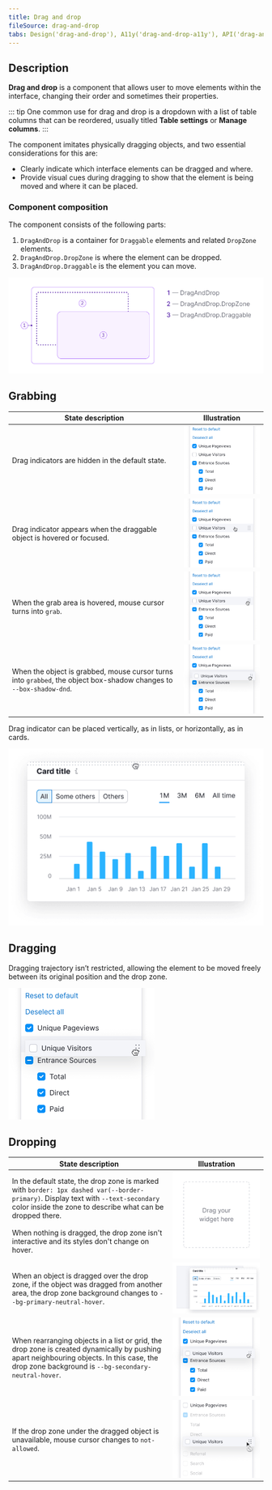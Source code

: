 ```yaml
---
title: Drag and drop
fileSource: drag-and-drop
tabs: Design('drag-and-drop'), A11y('drag-and-drop-a11y'), API('drag-and-drop-api'), Example('drag-and-drop-code'), Changelog('drag-and-drop-changelog')
---
```


## Description

**Drag and drop** is a component that allows user to move elements within the interface, changing their order and sometimes their properties.

::: tip
One common use for drag and drop is a dropdown with a list of table columns that can be reordered, usually titled **Table settings** or **Manage columns**.
:::

The component imitates physically dragging objects, and two essential considerations for this are:

- Clearly indicate which interface elements can be dragged and where.
- Provide visual cues during dragging to show that the element is being moved and where it can be placed.

### Component composition

The component consists of the following parts:

1. `DragAndDrop` is a container for `Draggable` elements and related `DropZone` elements.
2. `DragAndDrop.DropZone` is where the element can be dropped.
3. `DragAndDrop.Draggable` is the element you can move.

![](static/dragdrop-scheme.png)

## Grabbing

| State description | Illustration |
|-------------------|--------------|
| Drag indicators are hidden in the default state.  | ![](static/drag-default.png)  |
| Drag indicator appears when the draggable object is hovered or focused.  | ![](static/drag-hover.png)  |
| When the grab area is hovered, mouse cursor turns into `grab`.  | ![](static/hover-grab.png)  |
| When the object is grabbed, mouse cursor turns into `grabbed`, the object box-shadow changes to `--box-shadow-dnd`.  | ![](static/dragging.png)  |

Drag indicator can be placed vertically, as in lists, or horizontally, as in cards.

![](static/draggable-card.png)

## Dragging

Dragging trajectory isn’t restricted, allowing the element to be moved freely between its original position and the drop zone.

![](static/dragging.png)

## Dropping

| State description | Illustration |
|-------------------|--------------|
| In the default state, the drop zone is marked with `border: 1px dashed var(--border-primary)`. Display text with `--text-secondary` color inside the zone to describe what can be dropped there. <br/><br/>When nothing is dragged, the drop zone isn't interactive and its styles don't change on hover. | ![](static/drop-zone-default.png)  |
| When an object is dragged over the drop zone, if the object was dragged from another area, the drop zone background changes to `--bg-primary-neutral-hover`.  | ![](static/drag-card.png)  |
| When rearranging objects in a list or grid, the drop zone is created dynamically by pushing apart neighbouring objects. In this case, the drop zone background is `--bg-secondary-neutral-hover`.  | ![](static/dragging.png)  |
| If the drop zone under the dragged object is unavailable, mouse cursor changes to `not-allowed`.  | ![](static/no-drop.png)  |

<!--
COMMENT. This looks like we intended entire objects to be grabbable, not only the grab area:
When dragging either a clickable or non-clickable element, a long click on any part of the element will change the cursor to a "move" cursor, indicating that dragging has begun.

COMMENT. Almost the same thing from another part of the page:
Note that short and long clicks have different meanings, with long clicks used for clickable draggable objects.

COMMENT. Didn't understand what it means exactly... Can we remove it?
Apply the required styles to show that an element is being dragged during the `DragEvent`.
-->
